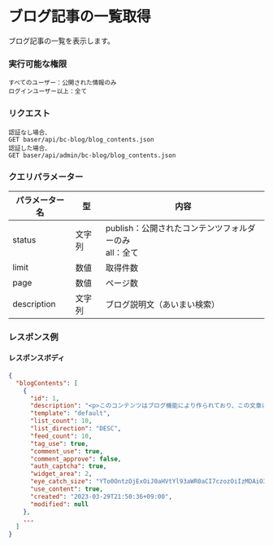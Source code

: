 # ブログ記事の一覧取得

ブログ記事の一覧を表示します。

### 実行可能な権限
```
すべてのユーザー：公開された情報のみ
ログインユーザー以上：全て
```

### リクエスト
```
認証なし場合、
GET baser/api/bc-blog/blog_contents.json
認証した場合、
GET baser/api/admin/bc-blog/blog_contents.json
``` 

### クエリパラメーター

| パラメーター名           | 型 | 内容                                       |
|-------------------| --- |------------------------------------------|
| status            | 文字列 | publish：公開されたコンテンツフォルダーのみ<br>all：全て |
| limit             | 数値 | 取得件数                                     |
| page              | 数値 | ページ数                                     |
| description   | 文字列 | ブログ説明文（あいまい検索）                      |


### レスポンス例
#### レスポンスボディ
```json
{
  "blogContents": [
    {
      "id": 1,
      "description": "<p>このコンテンツはブログ機能により作られており、この文章については管理画面の [NEWS] &rarr; [設定] より更新ができます。また、ブログは [コンテンツ管理] よりいくつでも作成することができます。</p>",
      "template": "default",
      "list_count": 10,
      "list_direction": "DESC",
      "feed_count": 10,
      "tag_use": true,
      "comment_use": true,
      "comment_approve": false,
      "auth_captcha": true,
      "widget_area": 2,
      "eye_catch_size": "YTo0OntzOjExOiJ0aHVtYl93aWR0aCI7czozOiIzMDAiO3M6MTI6InRodW1iX2hlaWdodCI7czozOiIzMDAiO3M6MTg6Im1vYmlsZV90aHVtYl93aWR0aCI7czozOiIxMDAiO3M6MTk6Im1vYmlsZV90aHVtYl9oZWlnaHQiO3M6MzoiMTAwIjt9",
      "use_content": true,
      "created": "2023-03-29T21:50:36+09:00",
      "modified": null
    },
    ...
  ]
}
```
